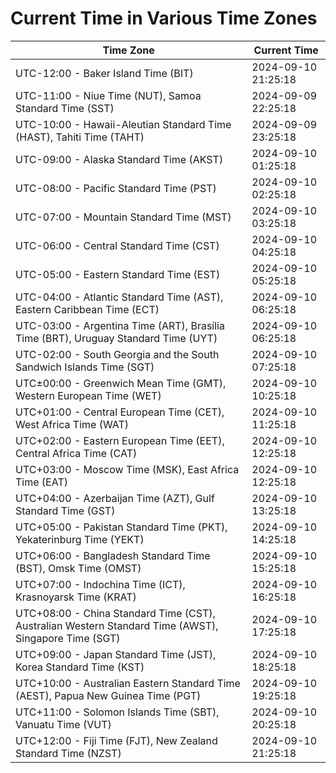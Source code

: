 # Current Time in Various Time Zones

| Time Zone | Current Time |
|-----------|--------------|
| UTC-12:00 - Baker Island Time (BIT) | 2024-09-10 21:25:18 |
| UTC-11:00 - Niue Time (NUT), Samoa Standard Time (SST) | 2024-09-09 22:25:18 |
| UTC-10:00 - Hawaii-Aleutian Standard Time (HAST), Tahiti Time (TAHT) | 2024-09-09 23:25:18 |
| UTC-09:00 - Alaska Standard Time (AKST) | 2024-09-10 01:25:18 |
| UTC-08:00 - Pacific Standard Time (PST) | 2024-09-10 02:25:18 |
| UTC-07:00 - Mountain Standard Time (MST) | 2024-09-10 03:25:18 |
| UTC-06:00 - Central Standard Time (CST) | 2024-09-10 04:25:18 |
| UTC-05:00 - Eastern Standard Time (EST) | 2024-09-10 05:25:18 |
| UTC-04:00 - Atlantic Standard Time (AST), Eastern Caribbean Time (ECT) | 2024-09-10 06:25:18 |
| UTC-03:00 - Argentina Time (ART), Brasília Time (BRT), Uruguay Standard Time (UYT) | 2024-09-10 06:25:18 |
| UTC-02:00 - South Georgia and the South Sandwich Islands Time (SGT) | 2024-09-10 07:25:18 |
| UTC±00:00 - Greenwich Mean Time (GMT), Western European Time (WET) | 2024-09-10 10:25:18 |
| UTC+01:00 - Central European Time (CET), West Africa Time (WAT) | 2024-09-10 11:25:18 |
| UTC+02:00 - Eastern European Time (EET), Central Africa Time (CAT) | 2024-09-10 12:25:18 |
| UTC+03:00 - Moscow Time (MSK), East Africa Time (EAT) | 2024-09-10 12:25:18 |
| UTC+04:00 - Azerbaijan Time (AZT), Gulf Standard Time (GST) | 2024-09-10 13:25:18 |
| UTC+05:00 - Pakistan Standard Time (PKT), Yekaterinburg Time (YEKT) | 2024-09-10 14:25:18 |
| UTC+06:00 - Bangladesh Standard Time (BST), Omsk Time (OMST) | 2024-09-10 15:25:18 |
| UTC+07:00 - Indochina Time (ICT), Krasnoyarsk Time (KRAT) | 2024-09-10 16:25:18 |
| UTC+08:00 - China Standard Time (CST), Australian Western Standard Time (AWST), Singapore Time (SGT) | 2024-09-10 17:25:18 |
| UTC+09:00 - Japan Standard Time (JST), Korea Standard Time (KST) | 2024-09-10 18:25:18 |
| UTC+10:00 - Australian Eastern Standard Time (AEST), Papua New Guinea Time (PGT) | 2024-09-10 19:25:18 |
| UTC+11:00 - Solomon Islands Time (SBT), Vanuatu Time (VUT) | 2024-09-10 20:25:18 |
| UTC+12:00 - Fiji Time (FJT), New Zealand Standard Time (NZST) | 2024-09-10 21:25:18 |

